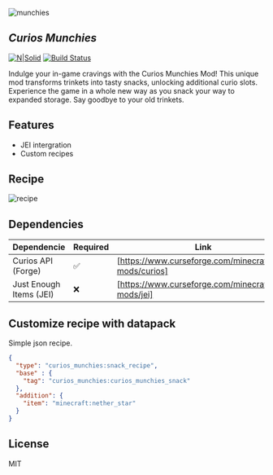 ![munchies](https://i.imgur.com/PbqxNFK.png)
## _Curios Munchies_

[![N|Solid](http://cf.way2muchnoise.eu/versions/940729.svg)](https://www.curseforge.com/minecraft/mc-mods/curios-munchies/files?page=1&pageSize=20) [![Build Status](http://cf.way2muchnoise.eu/940729.svg)](https://www.curseforge.com/minecraft/mc-mods/curios-munchies)

Indulge your in-game cravings with the Curios Munchies Mod! This unique mod transforms trinkets into tasty snacks, unlocking additional curio slots. Experience the game in a whole new way as you snack your way to expanded storage. Say goodbye to your old trinkets.

## Features
- JEI intergration
- Custom recipes

## Recipe

![recipe](https://i.imgur.com/2KuP6UD.png)

## Dependencies

| Dependencie | Required | Link |
| ------ | ------ | ------ |
| Curios API (Forge) | ✅ | [https://www.curseforge.com/minecraft/mc-mods/curios]
| Just Enough Items (JEI) |❌ | [https://www.curseforge.com/minecraft/mc-mods/jei]

## Customize recipe with datapack

Simple json recipe.

```json
{
  "type": "curios_munchies:snack_recipe",
  "base" : {
    "tag": "curios_munchies:curios_munchies_snack"
  },
  "addition": {
    "item": "minecraft:nether_star"
  }
}

```

## License

MIT
